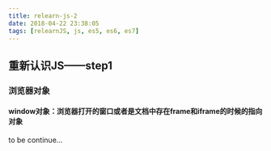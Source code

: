 ```yaml
---
title: relearn-js-2
date: 2018-04-22 23:38:05
tags: [relearnJS, js, es5, es6, es7]
---
```


## 重新认识JS——step1

### 浏览器对象

#### window对象：浏览器打开的窗口或者是文档中存在frame和iframe的时候的指向对象

to be continue...

